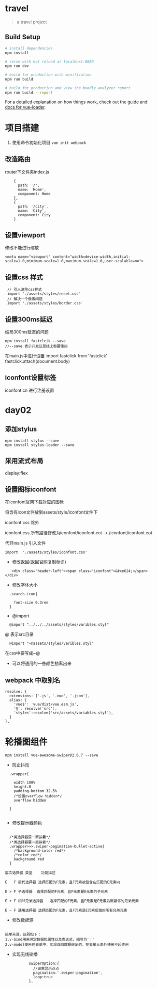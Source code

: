 # travel

> a travel project

## Build Setup

``` bash
# install dependencies
npm install

# serve with hot reload at localhost:8080
npm run dev

# build for production with minification
npm run build

# build for production and view the bundle analyzer report
npm run build --report
```

For a detailed explanation on how things work, check out the [guide](http://vuejs-templates.github.io/webpack/) and [docs for vue-loader](http://vuejs.github.io/vue-loader).

# 项目搭建
1. 使用命令初始化项目
```vue init webpack```
## 改造路由
router下文件夹index.js
```$xslt
    {
      path: '/',
      name: 'Home',
      component: Home
    },
    {
      path: '/city',
      name: 'City',
      component: City
    }

```

## 设置viewport
修改不能进行缩放
```
<meta name="viewport" content="width=device-width,initial-scale=1.0,minimum-scale=1.0,maximum-scale=1.0,user-scalable=no">
```

## 设置css 样式
 ```
  // 引入清除css样式
  import './assets/styles/reset.css'
  // 解决一个像素问题
  import './assets/styles/border.css'
  ```
## 设置300ms延迟

 结局300ms延迟的问题
 ``` 
 npm install fastclcik --save
 //--save 表示开发还是线上都要使用
 ```
 
 在main.js中进行设置
 import fastclick from 'fastclick'
 fastclick.attach(document.body)

## iconfont设置标签
iconfont.cn 进行注册设置

# day02 

## 添加stylus
```
npm install stylus --save
npm install stylus-loader --save
```
## 采用流式布局

display:flex

## 设置图标iconfont

在iconfont官网下载对应的图标

将含有icon文件放到assets/style/iconfont文件下

iconfont.css 除外

iconfont.css 所有路径修改为iconfont/iconfont.eot-->./iconfont/iconfont.eot

代开main.js 引入文件
```aidl
import  './assets/styles/iconfont.css'
```

- 修改返回(返回官网复制标识)
```aidl
   <div class="header-left"><span class="iconfont">&#xe624;</span></div>
```
- 修改字体大小
```aidl
  .search-icon{

    font-size 0.3rem
  }
```

- @import 
```aidl
  @import "../../../assets/styles/varibles.styl"
```
@ 表示src目录

```aidl
  @import "~@assets/styles/varibles.styl"
```
在css中要写成~@

- 可以将通用的一些颜色抽离出来

## webpack 中取别名

  ```aidl
  resolve: {
    extensions: ['.js', '.vue', '.json'],
    alias: {
      'vue$': 'vue/dist/vue.esm.js',
      '@': resolve('src'),
      'styles':resolve('src/assets/variables.styl'),
    }
  },
```
# 轮播图组件

```aidl
npm install vue-awesome-swiper@2.6.7 --save
```

- 防止抖动
```aidl
  .wrapper{

    width 100%
    height:0
    padding-bottom 32.5%
    /*设置overflow hidden*/
    overflow hidden

  }


```

- 修改提示器颜色

```aidl

  /*类选择器要一直挨着*/
  /*类选择器要一直挨着*/
  .wrapper>>>.swiper-pagination-bullet-active{
    /*background-color red*/
    /*color red*/
    background red
  }

```
```aidl
层次选择器 类型	功能描述

E   F 后代选择器	选择匹配的F元素，且F元素被包含在匹配的E元素内

E > F 子选择器	选择匹配的F元素，且F元素是E元素的子元素

E + F 相邻兄弟选择器	选择匹配的F元素，且F元素是E元素后面紧邻的兄弟元素

E ~ F 通用选择器	选择匹配的F元素，且F元素是E元素后面的所有兄弟元素

```


- 修改数据源

```aidl

简单来说，区别如下：
1.v-bind用来绑定数据和属性以及表达式，缩写为'：'
2.v-model使用在表单中，实现双向数据绑定的，在表单元素外使用不起作用
```

- 实现无线轮播
 ```aidl
            swiperOption:{
              //设置显示点点
              pagination:'.swiper-pagination',
              loop:true
            },
```



